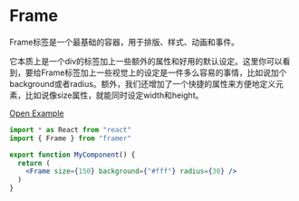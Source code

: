 # Frame

Frame标签是一个最基础的容器，用于排版、样式、动画和事件。

它本质上是一个div的标签加上一些额外的属性和好用的默认设定。这里你可以看到，要给Frame标签加上一些视觉上的设定是一件多么容易的事情，比如说加个background或者radius。额外，我们还增加了一个快捷的属性来方便地定义元素，比如说像size属性，就能同时设定width和height。

[Open Example](https://codesandbox.io/s/62km0298rk)

```jsx
import * as React from "react"
import { Frame } from "framer"

export function MyComponent() {
  return (
    <Frame size={150} background={"#fff"} radius={30} />
  )
}
```

